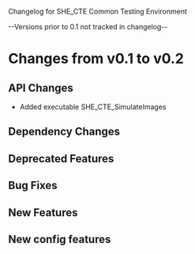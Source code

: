 Changelog for SHE_CTE Common Testing Environment

--Versions prior to 0.1 not tracked in changelog--

Changes from v0.1 to v0.2
=========================

API Changes
-----------
- Added executable SHE_CTE_SimulateImages


Dependency Changes
------------------


Deprecated Features
-------------------


Bug Fixes
---------


New Features
------------


New config features
-------------------

